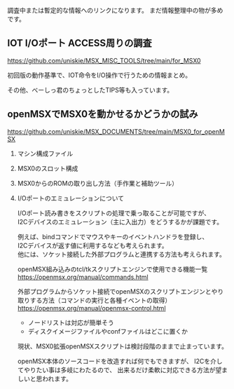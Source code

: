 調査中または暫定的な情報へのリンクになります。
まだ情報整理中の物が多めです。

## IOT I/Oポート ACCESS周りの調査

https://github.com/uniskie/MSX_MISC_TOOLS/tree/main/for_MSX0

初回版の動作基準で、IOT命令をI/O操作で行うための情報まとめ。

その他、べーしっ君のちょっとしたTIPS等も入っています。


## openMSXでMSX0を動かせるかどうかの試み

https://github.com/uniskie/MSX_DOCUMENTS/tree/main/MSX0_for_openMSX

1. マシン構成ファイル
2. MSX0のスロット構成
3. MSX0からのROMの取り出し方法（手作業と補助ツール）
4. I/Oポートのエミュレーションについて
  
   I/Oポート読み書きをスクリプトの処理で乗っ取ることが可能ですが、  
   I2Cデバイスのエミュレーション（主に入出力）をどうするかが課題です。

   例えば、bindコマンドでマウスやキーのイベントハンドラを登録し、  
   I2Cデバイスが返す値に利用するなども考えられます。  
   他には、ソケット接続した外部プログラムと連携する方法も考えられます。

   openMSX組み込みのtcl/tkスクリプトエンジンで使用できる機能一覧  
   https://openmsx.org/manual/commands.html

   外部プログラムからソケット接続でopenMSXのスクリプトエンジンとやり取りする方法（コマンドの実行と各種イベントの取得）  
   https://openmsx.org/manual/openmsx-control.html

   - ノードリストは対応が簡単そう
   - ディスクイメージファイルやconfファイルはどこに置くか

   現状、MSX0拡張openMSXスクリプトは検討段階のままで止まっています。

   openMSX本体のソースコードを改造すれば何でもできますが、
   I2Cを介してやりたい事は多岐にわたるので、
   出来るだけ柔軟に対応できる方法が望ましいと思われます。
